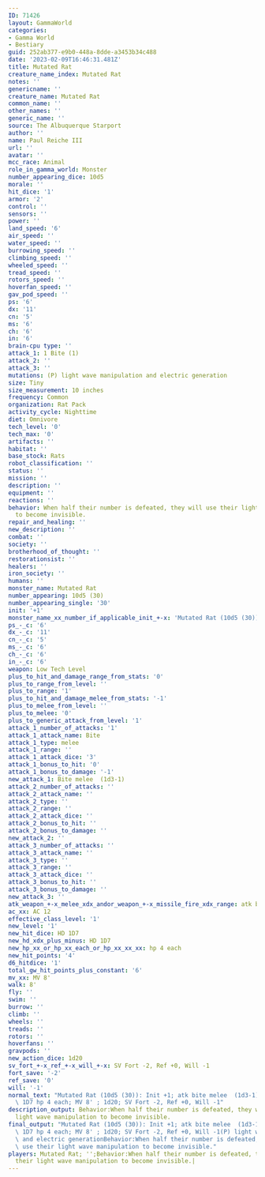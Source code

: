 ```yaml
---
ID: 71426
layout: GammaWorld
categories:
- Gamma World
- Bestiary
guid: 252ab377-e9b0-448a-8dde-a3453b34c488
date: '2023-02-09T16:46:31.481Z'
title: Mutated Rat
creature_name_index: Mutated Rat
notes: ''
genericname: ''
creature_name: Mutated Rat
common_name: ''
other_names: ''
generic_name: ''
source: The Albuquerque Starport
author: ''
name: Paul Reiche III
url: ''
avatar: ''
mcc_race: Animal
role_in_gamma_world: Monster
number_appearing_dice: 10d5
morale: ''
hit_dice: '1'
armor: '2'
control: ''
sensors: ''
power: ''
land_speed: '6'
air_speed: ''
water_speed: ''
burrowing_speed: ''
climbing_speed: ''
wheeled_speed: ''
tread_speed: ''
rotors_speed: ''
hoverfan_speed: ''
gav_pod_speed: ''
ps: '6'
dx: '11'
cn: '5'
ms: '6'
ch: '6'
in: '6'
brain-cpu type: ''
attack_1: 1 Bite (1)
attack_2: ''
attack_3: ''
mutations: (P) light wave manipulation and electric generation
size: Tiny
size_measurement: 10 inches
frequency: Common
organization: Rat Pack
activity_cycle: Nighttime
diet: Omnivore
tech_level: '0'
tech_max: '0'
artifacts: ''
habitat: ''
base_stock: Rats
robot_classification: ''
status: ''
mission: ''
description: ''
equipment: ''
reactions: ''
behavior: When half their number is defeated, they will use their light wave manipulation
  to become invisible.
repair_and_healing: ''
new_description: ''
combat: ''
society: ''
brotherhood_of_thought: ''
restorationsist: ''
healers: ''
iron_society: ''
humans: ''
monster_name: Mutated Rat
number_appearing: 10d5 (30)
number_appearing_single: '30'
init: '+1'
monster_name_xx_number_if_applicable_init_+-x: 'Mutated Rat (10d5 (30)): Init +1'
ps_-_c: '6'
dx_-_c: '11'
cn_-_c: '5'
ms_-_c: '6'
ch_-_c: '6'
in_-_c: '6'
weapon: Low Tech Level
plus_to_hit_and_damage_range_from_stats: '0'
plus_to_range_from_level: ''
plus_to_range: '1'
plus_to_hit_and_damage_melee_from_stats: '-1'
plus_to_melee_from_level: ''
plus_to_melee: '0'
plus_to_generic_attack_from_level: '1'
attack_1_number_of_attacks: '1'
attack_1_attack_name: Bite
attack_1_type: melee
attack_1_range: ''
attack_1_attack_dice: '3'
attack_1_bonus_to_hit: '0'
attack_1_bonus_to_damage: '-1'
new_attack_1: Bite melee  (1d3-1)
attack_2_number_of_attacks: ''
attack_2_attack_name: ''
attack_2_type: ''
attack_2_range: ''
attack_2_attack_dice: ''
attack_2_bonus_to_hit: ''
attack_2_bonus_to_damage: ''
new_attack_2: ''
attack_3_number_of_attacks: ''
attack_3_attack_name: ''
attack_3_type: ''
attack_3_range: ''
attack_3_attack_dice: ''
attack_3_bonus_to_hit: ''
attack_3_bonus_to_damage: ''
new_attack_3: ''
atk_weapon_+-x_melee_xdx_andor_weapon_+-x_missile_fire_xdx_range: atk bite melee  (1d3-1)
ac_xx: AC 12
effective_class_level: '1'
new_level: '1'
new_hit_dice: HD 1D7
new_hd_xdx_plus_minus: HD 1D7
new_hp_xx_or_hp_xx_each_or_hp_xx_xx_xx: hp 4 each
new_hit_points: '4'
d6_hitdice: '1'
total_gw_hit_points_plus_constant: '6'
mv_xx: MV 8'
walk: 8'
fly: ''
swim: ''
burrow: ''
climb: ''
wheels: ''
treads: ''
rotors: ''
hoverfans: ''
gravpods: ''
new_action_dice: 1d20
sv_fort_+-x_ref_+-x_will_+-x: SV Fort -2, Ref +0, Will -1
fort_save: '-2'
ref_save: '0'
will: '-1'
normal_text: "Mutated Rat (10d5 (30)): Init +1; atk bite melee  (1d3-1); AC 12; HD\
  \ 1D7 hp 4 each; MV 8' ; 1d20; SV Fort -2, Ref +0, Will -1"
description_output: Behavior:When half their number is defeated, they will use their
  light wave manipulation to become invisible.
final_output: "Mutated Rat (10d5 (30)): Init +1; atk bite melee  (1d3-1); AC 12; HD\
  \ 1D7 hp 4 each; MV 8' ; 1d20; SV Fort -2, Ref +0, Will -1(P) light wave manipulation\
  \ and electric generationBehavior:When half their number is defeated, they will\
  \ use their light wave manipulation to become invisible."
players: Mutated Rat; '';Behavior:When half their number is defeated, they will use
  their light wave manipulation to become invisible.|
---
```

</br>
